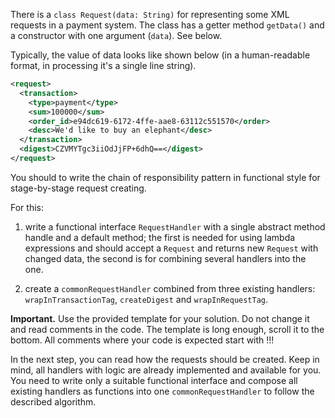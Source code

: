 There is a `class Request(data: String)` for representing some XML requests in a
payment system. The class has a getter method `getData()` and a constructor with
one argument (`data`). See below.

Typically, the value of data looks like shown below (in a human-readable format,
in processing it's a single line string).

```xml
<request>
  <transaction>
    <type>payment</type>
    <sum>100000</sum>
    <order_id>e94dc619-6172-4ffe-aae8-63112c551570</order>
    <desc>We'd like to buy an elephant</desc>
  </transaction>
  <digest>CZVMYTgc3iiOdJjFP+6dhQ==</digest>
</request>
```

You should to write the chain of responsibility pattern in functional style for
stage-by-stage request creating.

For this:

1) write a functional interface `RequestHandler` with a single abstract method
handle and a default method; the first is needed for using lambda expressions
and should accept a `Request` and returns new `Request` with changed data, the
second is for combining several handlers into the one.

2) create a `commonRequestHandler` combined from three existing handlers:
`wrapInTransactionTag`, `createDigest` and `wrapInRequestTag`.

**Important.** Use the provided template for your solution. Do not change it and
read comments in the code. The template is long enough, scroll it to the bottom.
All comments where your code is expected start with !!!

In the next step, you can read how the requests should be created. Keep in mind,
all handlers with logic are already implemented and available for you. You need to
write only a suitable functional interface and compose all existing handlers as
functions into one `commonRequestHandler` to follow the described algorithm.
